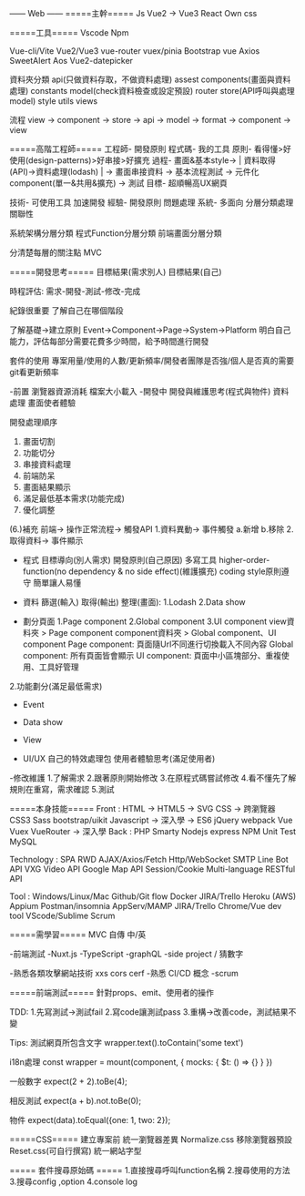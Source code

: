 —— Web ——
=====主幹=====
Js
Vue2 -> Vue3
React
Own css

=====工具=====
Vscode
Npm

Vue-cli/Vite Vue2/Vue3 vue-router vuex/pinia
Bootstrap vue
Axios
SweetAlert
Aos
Vue2-datepicker

資料夾分類
api(只做資料存取，不做資料處理)
assest
components(畫面與資料處理)
constants
model(check資料檢查或設定預設)
router
store(API呼叫與處理model)
style
utils
views

流程
view -> component -> store -> api -> model -> format -> component -> view

=====高階工程師=====
工程師- 開發原則
程式碼- 我的工具
原則- 看得懂>好使用(design-patterns)>好串接>好擴充
過程- 畫面&基本style-> | 資料取得(API)->資料處理(lodash) | -> 畫面串接資料 -> 基本流程測試 -> 元件化component(單一&共用&擴充) -> 測試
目標- 超順暢高UX網頁

技術- 可使用工具 加速開發
經驗- 開發原則 問題處理 
系統- 多面向 分層分類處理 關聯性

系統架構分層分類
程式Function分層分類
前端畫面分層分類

分清楚每層的關注點
MVC

=====開發思考=====
目標結果(需求別人)
目標結果(自己)

時程評估: 需求-開發-測試-修改-完成

紀錄很重要
了解自己在哪個階段

了解基礎->建立原則
Event->Component->Page->System->Platform
明白自己能力，評估每部分需要花費多少時間，給予時間進行開發

套件的使用
專案用量/使用的人數/更新頻率/開發者團隊是否強/個人是否真的需要
git看更新頻率

-前置
瀏覽器資源消耗
檔案大小載入
-開發中
開發與維護思考(程式與物件)
資料處理
畫面使者體驗

開發處理順序
1. 畫面切割
2. 功能切分
3. 串接資料處理
4. 前端防呆
5. 畫面結果顯示
6. 滿足最低基本需求(功能完成)
7. 優化調整

(6.)補充
前端-> 操作正常流程-> 觸發API
1.資料異動-> 事件觸發 a.新增 b.移除
2.取得資料-> 事件顯示

- 程式
目標導向(別人需求)
開發原則(自己原因)
多寫工具 higher-order-function(no dependency & no side effect)(維護擴充)
coding style原則遵守
簡單讓人易懂

- 資料
篩選(輸入) 
取得(輸出) 
整理(畫面): 1.Lodash 2.Data show

- 劃分頁面 
1.Page component 2.Global component 3.UI component
view資料夾 > Page component
component資料夾 > Global component、UI component
Page component: 頁面隨Url不同進行切換載入不同內容
Global component: 所有頁面皆會顯示
UI component: 頁面中小區塊部分、重複使用、工具好管理

2.功能劃分(滿足最低需求) 
 - Event 
 - Data show 
 - View

- UI/UX
自己的特效處理包
使用者體驗思考(滿足使用者)

-修改維護
1.了解需求
2.跟著原則開始修改
3.在原程式碼嘗試修改
4.看不懂先了解規則在重寫，需求確認
5.測試

=====本身技能=====
Front :
	HTML -> HTML5 -> SVG
	CSS -> 跨瀏覽器
		CSS3 
		Sass
		bootstrap/uikit
	Javascript -> 深入學  -> ES6
		jQuery
              webpack
		Vue Vuex VueRouter -> 深入學
Back :
	PHP
		Smarty
	Nodejs
		express
		NPM
		Unit Test
	MySQL

Technology :
	SPA
	RWD
	AJAX/Axios/Fetch
	Http/WebSocket
	SMTP
	Line Bot API
	VXG Video API
	Google Map API
	Session/Cookie
	Multi-language
	RESTful API

Tool :
	Windows/Linux/Mac
	Github/Git flow
	Docker
	JIRA/Trello
	Heroku (AWS)
	Appium
	Postman/insomnia
	AppServ/MAMP
	JIRA/Trello
	Chrome/Vue dev tool
	VScode/Sublime
	Scrum

=====需學習=====
MVC
自傳 中/英

-前端測試
-Nuxt.js
-TypeScript
-graphQL
-side project / 猜數字 

-熟悉各類攻擊網站技術 xxs cors cerf
-熟悉 CI/CD 概念
-scrum

=====前端測試=====
針對props、emit、使用者的操作


TDD: 
1.先寫測試->測試fail 
2.寫code讓測試pass
3.重構->改善code，測試結果不變

Tips:
測試網頁所包含文字
wrapper.text().toContain('some text')

i18n處理
const wrapper = mount(component, { mocks: { $t: () => {} } })

一般數字
expect(2 + 2).toBe(4);

相反測試
expect(a + b).not.toBe(0);

物件
expect(data).toEqual({one: 1, two: 2});

=====CSS=====
建立專案前
統一瀏覽器差異 Normalize.css
移除瀏覽器預設 Reset.css(可自行撰寫)
統一網站字型

===== 套件搜尋原始碼 =====
1.直接搜尋呼叫function名稱
2.搜尋使用的方法
3.搜尋config ,option
4.console log
